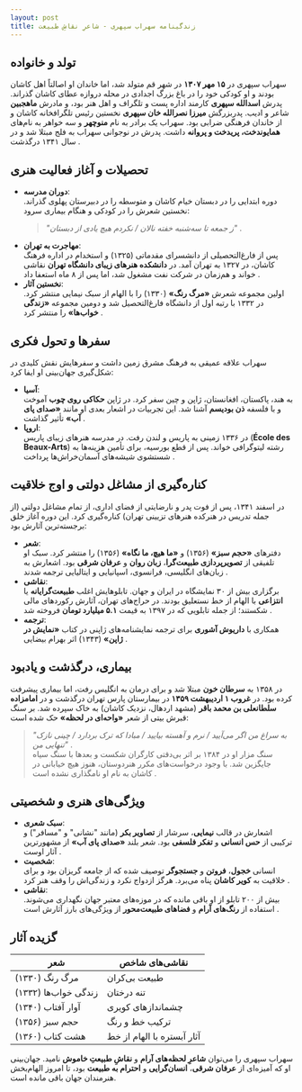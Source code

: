 ```yaml
---
layout: post
title: زندگینامه سهراب سپهری - شاعرِ نقاشِ طبیعت
---
```


## تولد و خانواده
سهراب سپهری در **۱۵ مهر ۱۳۰۷** در شهر قم متولد شد، اما خاندان او اصالتاً اهل کاشان بودند و او کودکی خود را در باغ بزرگ اجدادی در محله دروازه عطای کاشان گذراند. پدرش **اسدالله سپهری** کارمند اداره پست و تلگراف و اهل هنر بود، و مادرش **ماهجبین** شاعر و ادیب. پدربزرگش **میرزا نصرالله خان سپهری** نخستین رئیس تلگرافخانه کاشان و از خاندان فرهنگی ضرابی بود. سهراب یک برادر به نام **منوچهر** و سه خواهر به نام‌های **همایوندخت، پریدخت و پروانه** داشت. پدرش در نوجوانی سهراب به فلج مبتلا شد و در سال ۱۳۴۱ درگذشت .

## تحصیلات و آغاز فعالیت هنری
- **دوران مدرسه**:  
  دوره ابتدایی را در دبستان خیام کاشان و متوسطه را در دبیرستان پهلوی گذراند. نخستین شعرش را در کودکی و هنگام بیماری سرود:  
  > *"ز جمعه تا سه‌شنبه خفته نالان / نکردم هیچ یادی از دبستان"* .  
- **مهاجرت به تهران**:  
  پس از فارغ‌التحصیلی از دانشسرای مقدماتی (۱۳۲۵) و استخدام در اداره فرهنگ کاشان، در ۱۳۲۷ به تهران آمد. در **دانشکده هنرهای زیبای دانشگاه تهران** نقاشی خواند و هم‌زمان در شرکت نفت مشغول شد، اما پس از ۸ ماه استعفا داد .  
- **نخستین آثار**:  
  اولین مجموعه شعرش **«مرگ رنگ»** (۱۳۳۰) را با الهام از سبک نیمایی منتشر کرد. در ۱۳۳۲ با رتبه اول از دانشگاه فارغ‌التحصیل شد و دومین مجموعه **«زندگی خواب‌ها»** را منتشر کرد .

## سفرها و تحول فکری
سهراب علاقه عمیقی به فرهنگ مشرق زمین داشت و سفرهایش نقش کلیدی در شکل‌گیری جهان‌بینی او ایفا کرد:  
- **آسیا**:  
  به هند، پاکستان، افغانستان، ژاپن و چین سفر کرد. در ژاپن **حکاکی روی چوب** آموخت و با فلسفه **ذن بودیسم** آشنا شد. این تجربیات در اشعار بعدی او مانند **«صدای پای آب»** تأثیر گذاشت .  
- **اروپا**:  
  در ۱۳۳۶ زمینی به پاریس و لندن رفت. در مدرسه هنرهای زیبای پاریس (**École des Beaux-Arts**) رشته لیتوگرافی خواند. پس از قطع بورسیه، برای تأمین هزینه‌ها به شستشوی شیشه‌های آسمان‌خراش‌ها پرداخت .

## کناره‌گیری از مشاغل دولتی و اوج خلاقیت
در اسفند ۱۳۴۱، پس از فوت پدر و نارضایتی از فضای اداری، از تمام مشاغل دولتی (از جمله تدریس در هنرکده هنرهای تزیینی تهران) کناره‌گیری کرد. این دوره آغاز خلق برجسته‌ترین آثارش بود:  
- **شعر**:  
  دفترهای **«حجم سبز»** (۱۳۵۶) و **«ما هیچ، ما نگاه»** (۱۳۵۶) را منتشر کرد. سبک او تلفیقی از **تصویرپردازی طبیعت‌گرا**، **زبان روان** و **عرفان شرقی** بود. اشعارش به زبان‌های انگلیسی، فرانسوی، اسپانیایی و ایتالیایی ترجمه شدند .  
- **نقاشی**:  
  برگزاری بیش از ۳۰ نمایشگاه در ایران و جهان. تابلوهایش اغلب **طبیعت‌گرایانه** یا **انتزاعی** با الهام از خط نستعلیق بودند. در حراج‌های تهران، آثارش رکوردهای مالی شکستند؛ از جمله تابلویی که در ۱۳۹۷ به قیمت **۵.۱ میلیارد تومان** فروخته شد .  
- **ترجمه**:  
  همکاری با **داریوش آشوری** برای ترجمه نمایشنامه‌های ژاپنی در کتاب **«نمایش در ژاپن»** (۱۳۴۳) اثر بهرام بیضایی .

## بیماری، درگذشت و یادبود
در ۱۳۵۸ به **سرطان خون** مبتلا شد و برای درمان به انگلیس رفت، اما بیماری پیشرفت کرده بود. در **غروب ۱ اردیبهشت ۱۳۵۹** در بیمارستان پارس تهران درگذشت و در **امامزاده سلطانعلی بن محمد باقر** (مشهد اردهال، نزدیک کاشان) به خاک سپرده شد. بر سنگ قبرش بیتی از شعر **«واحه‌ای در لحظه»** حک شده است:  
> *"به سراغ من اگر می‌آیید / نرم و آهسته بیایید / مبادا که ترک بردارد / چینی نازک تنهایی من"* .  
سنگ مزار او در ۱۳۸۴ بر اثر بی‌دقتی کارگران شکست و بعدها با سنگ سیاه جایگزین شد. با وجود درخواست‌های مکرر هنردوستان، هنوز هیچ خیابانی در کاشان به نام او نامگذاری نشده است .

## ویژگی‌های هنری و شخصیتی
- **سبک شعری**:  
  اشعارش در قالب **نیمایی**، سرشار از **تصاویر بکر** (مانند "نشانی" و "مسافر") و ترکیبی از **حس انسانی** و **تفکر فلسفی** بود. شعر بلند **«صدای پای آب»** از مشهورترین آثار اوست .  
- **شخصیت**:  
  انسانی **خجول**، **فروتن** و **جستجوگر** توصیف شده که از جامعه گریزان بود و برای خلاقیت به **کویر کاشان** پناه می‌برد. هرگز ازدواج نکرد و زندگی‌اش را وقف هنر کرد .  
- **نقاشی**:  
  بیش از ۲۰۰ تابلو از او باقی مانده که در موزه‌های معتبر جهان نگهداری می‌شوند. استفاده از **رنگ‌های آرام** و **فضاهای طبیعت‌محور** از ویژگی‌های بارز آثارش است .

## گزیده آثار

| **شعر**         | **نقاشی‌های شاخص**       |
|------------------|--------------------------|
| مرگ رنگ (۱۳۳۰)   | طبیعت بی‌کران           |
| زندگی خواب‌ها (۱۳۳۲)| تنه درختان             |
| آوار آفتاب (۱۳۴۰) | چشماندازهای کویری     |
| حجم سبز (۱۳۵۶)   | ترکیب خط و رنگ         |
| هشت کتاب (۱۳۶۰)  | آثار آبستره با الهام از خط |

سهراب سپهری را می‌توان **شاعرِ لحظه‌های آرام** و **نقاشِ طبیعتِ خاموش** نامید. جهان‌بینی او که آمیزه‌ای از **عرفان شرقی**، **انسان‌گرایی** و **احترام به طبیعت** بود، تا امروز الهام‌بخش هنرمندان جهان باقی مانده است.
